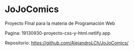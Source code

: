 # JoJoComics
Proyecto FInal para la materia de Programación Web

Pagina: 19130930-proyecto-css-y-html.netlify.app

Repositorio: https://github.com/AlejandroLCh/JoJoComics/
